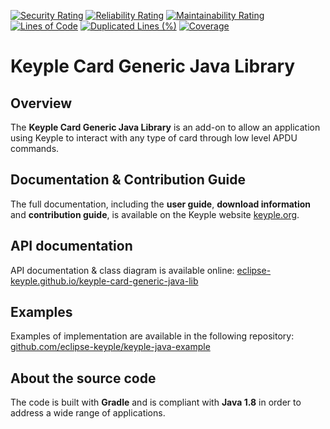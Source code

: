 [![Security Rating](https://sonarcloud.io/api/project_badges/measure?project=eclipse_keyple-card-generic-java-lib&metric=security_rating)](https://sonarcloud.io/summary/new_code?id=eclipse_keyple-card-generic-java-lib)
[![Reliability Rating](https://sonarcloud.io/api/project_badges/measure?project=eclipse_keyple-card-generic-java-lib&metric=reliability_rating)](https://sonarcloud.io/summary/new_code?id=eclipse_keyple-card-generic-java-lib)
[![Maintainability Rating](https://sonarcloud.io/api/project_badges/measure?project=eclipse_keyple-card-generic-java-lib&metric=sqale_rating)](https://sonarcloud.io/summary/new_code?id=eclipse_keyple-card-generic-java-lib)
[![Lines of Code](https://sonarcloud.io/api/project_badges/measure?project=eclipse_keyple-card-generic-java-lib&metric=ncloc)](https://sonarcloud.io/summary/new_code?id=eclipse_keyple-card-generic-java-lib)
[![Duplicated Lines (%)](https://sonarcloud.io/api/project_badges/measure?project=eclipse_keyple-card-generic-java-lib&metric=duplicated_lines_density)](https://sonarcloud.io/summary/new_code?id=eclipse_keyple-card-generic-java-lib)
[![Coverage](https://sonarcloud.io/api/project_badges/measure?project=eclipse_keyple-card-generic-java-lib&metric=coverage)](https://sonarcloud.io/summary/new_code?id=eclipse_keyple-card-generic-java-lib)

# Keyple Card Generic Java Library

## Overview

The **Keyple Card Generic Java Library** is an add-on to allow an application using Keyple to interact with any type of card through low level APDU commands.

## Documentation & Contribution Guide

The full documentation, including the **user guide**, **download information** and **contribution guide**, is available on the Keyple website [keyple.org](https://keyple.org).

## API documentation

API documentation & class diagram is available online: [eclipse-keyple.github.io/keyple-card-generic-java-lib](https://eclipse-keyple.github.io/keyple-card-generic-java-lib)

## Examples

Examples of implementation are available in the following repository: [github.com/eclipse-keyple/keyple-java-example](https://github.com/eclipse-keyple/keyple-java-example)

## About the source code

The code is built with **Gradle** and is compliant with **Java 1.8** in order to address a wide range of applications.